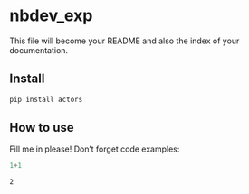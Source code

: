 # nbdev_exp


<!-- WARNING: THIS FILE WAS AUTOGENERATED! DO NOT EDIT! -->

This file will become your README and also the index of your
documentation.

## Install

``` sh
pip install actors
```

## How to use

Fill me in please! Don’t forget code examples:

``` python
1+1
```

    2

